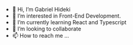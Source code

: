 - 👋 Hi, I’m Gabriel Hideki
- 👀 I’m interested in Front-End Development.
- 🌱 I’m currently learning React and Typescript
- 💞️ I’m looking to collaborate
- 📫 How to reach me ...

<!---
GabrielHiga/GabrielHiga is a ✨ special ✨ repository because its `README.md` (this file) appears on your GitHub profile.
You can click the Preview link to take a look at your changes.
--->
